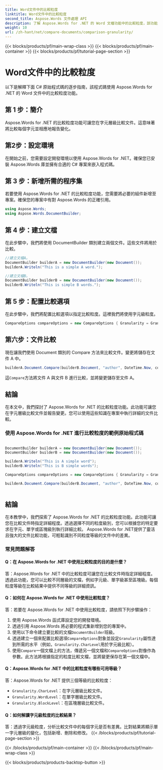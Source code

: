 ```yaml
---
title: Word文件中的比較粒度
linktitle: Word文件中的比較粒度
second_title: Aspose.Words 文件處理 API
description: 了解 Aspose.Words for .NET 的 Word 文檔功能中的比較粒度，該功能允許逐個字元比較文檔，報告所做的更改。
weight: 10
url: /zh-hant/net/compare-documents/comparison-granularity/
---
```


{{< blocks/products/pf/main-wrap-class >}}
{{< blocks/products/pf/main-container >}}
{{< blocks/products/pf/tutorial-page-section >}}

# Word文件中的比較粒度

以下是解釋下面 C# 原始程式碼的逐步指南，該程式碼使用 Aspose.Words for .NET 的 Word 文件中的比較粒度功能。

## 第 1 步：簡介

Aspose.Words for .NET 的比較粒度功能可讓您在字元層級比較文件。這意味著將比較每個字元並相應地報告變化。

## 第2步：設定環境

在開始之前，您需要設定開發環境以使用 Aspose.Words for .NET。確保您已安裝 Aspose.Words 庫並擁有合適的 C# 專案來嵌入程式碼。

## 第 3 步：新增所需的程序集

若要使用 Aspose.Words for .NET 的比較粒度功能，您需要將必要的組件新增至專案。確保您的專案中有對 Aspose.Words 的正確引用。

```csharp
using Aspose.Words;
using Aspose.Words.DocumentBuilder;
```

## 第 4 步：建立文檔

在此步驟中，我們將使用 DocumentBuilder 類別建立兩個文件。這些文件將用於比較。

```csharp
//建立文檔A。
DocumentBuilder builderA = new DocumentBuilder(new Document());
builderA.Writeln("This is a simple A word.");

//建立文檔B。
DocumentBuilder builderB = new DocumentBuilder(new Document());
builderB.Writeln("This is simple B words.");
```

## 第 5 步：配置比較選項

在此步驟中，我們將配置比較選項以指定比較粒度。這裡我們將使用字元級粒度。

```csharp
CompareOptions compareOptions = new CompareOptions { Granularity = Granularity.CharLevel };
```

## 第六步：文件比較

現在讓我們使用 Document 類別的 Compare 方法來比較文件。變更將儲存在文件 A 中。

```csharp
builderA.Document.Compare(builderB.Document, "author", DateTime.Now, compareOptions);
```

這`Compare`方法將文件 A 與文件 B 進行比較，並將變更儲存至文件 A。

## 結論

在本文中，我們探討了 Aspose.Words for .NET 的比較粒度功能。此功能可讓您在字元層級比較文件並報告變更。您可以使用這些知識在專案中執行詳細的文件比較。

### 使用 Aspose.Words for .NET 進行比較粒度的範例原始程式碼

```csharp
            
DocumentBuilder builderA = new DocumentBuilder(new Document());
DocumentBuilder builderB = new DocumentBuilder(new Document());

builderA.Writeln("This is A simple word");
builderB.Writeln("This is B simple words");

CompareOptions compareOptions = new CompareOptions { Granularity = Granularity.CharLevel };

builderA.Document.Compare(builderB.Document, "author", DateTime.Now, compareOptions);            
        
```

## 結論

在本教學中，我們探索了 Aspose.Words for .NET 的比較粒度功能。此功能可讓您在比較文件時指定詳細程度。透過選擇不同的粒度級別，您可以根據您的特定要求在字元、單字或區塊級別執行詳細比較。 Aspose.Words for .NET提供了靈活且強大的文件比較功能，可輕鬆識別不同粒度等級的文件中的差異。

### 常見問題解答

#### Q：在 Aspose.Words for .NET 中使用比較粒度的目的是什麼？

答：Aspose.Words for .NET 中的比較粒度可讓您在比較文件時指定詳細程度。透過此功能，您可以比較不同層級的文檔，例如字元級、單字級甚至區塊級。每個粒度等級在比較結果中提供不同等級的詳細資訊。

#### Q：如何在 Aspose.Words for .NET 中使用比較粒度？

答：若要在 Aspose.Words for .NET 中使用比較粒度，請依照下列步驟操作：
1. 使用 Aspose.Words 函式庫設定您的開發環境。
2. 透過引用 Aspose.Words 將必要的程式集新增到您的專案中。
3. 使用以下命令建立要比較的文檔`DocumentBuilder`班級。
4. 透過建立一個來配置比較選項`CompareOptions`對象並設定`Granularity`屬性達到所需的水平（例如，`Granularity.CharLevel`用於字元級比較）。
5. 使用`Compare`一個文檔上的方法，傳遞另一個文檔和`CompareOptions`對像作為參數。此方法將根據指定的粒度比較文檔，並將變更保存在第一個文檔中。

#### Q：Aspose.Words for .NET 中的比較粒度有哪些可用等級？

答：Aspose.Words for .NET 提供三個等級的比較粒度：
- `Granularity.CharLevel`：在字元層級比較文件。
- `Granularity.WordLevel`：在單字層級比較文件。
- `Granularity.BlockLevel`：在區塊層級比較文件。

#### Q：如何解讀字元級粒度的比較結果？

答：透過字元級粒度，分析比較文件中的每個字元是否有差異。比對結果將顯示單一字元層級的變化，包括新增、刪除和修改。
{{< /blocks/products/pf/tutorial-page-section >}}

{{< /blocks/products/pf/main-container >}}
{{< /blocks/products/pf/main-wrap-class >}}

{{< blocks/products/products-backtop-button >}}
